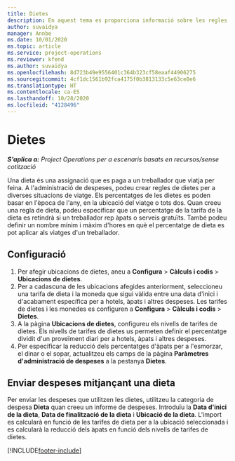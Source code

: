 ```yaml
---
title: Dietes
description: En aquest tema es proporciona informació sobre les regles de dietes que s'utilitzen a l'administració de despeses.
author: suvaidya
manager: Annbe
ms.date: 10/01/2020
ms.topic: article
ms.service: project-operations
ms.reviewer: kfend
ms.author: suvaidya
ms.openlocfilehash: 8d723b49e9556401c364b323cf58eaaf44906275
ms.sourcegitcommit: 4cf1dc1561b92fca4175f0b3813133c5e63ce8e6
ms.translationtype: HT
ms.contentlocale: ca-ES
ms.lasthandoff: 10/28/2020
ms.locfileid: "4128496"
---
```

# <a name="per-diems"></a>Dietes

_**S'aplica a:** Project Operations per a escenaris basats en recursos/sense cotització_


Una dieta és una assignació que es paga a un treballador que viatja per feina. A l'administració de despeses, podeu crear regles de dietes per a diverses situacions de viatge. Els percentatges de les dietes es poden basar en l'època de l'any, en la ubicació del viatge o tots dos. Quan creeu una regla de dieta, podeu especificar que un percentatge de la tarifa de la dieta es retindrà si un treballador rep àpats o serveis gratuïts. També podeu definir un nombre mínim i màxim d'hores en què el percentatge de dieta es pot aplicar als viatges d'un treballador.

## <a name="configuration"></a>Configuració 

1. Per afegir ubicacions de dietes, aneu a **Configura** > **Càlculs i codis** > **Ubicacions de dietes**.
2. Per a cadascuna de les ubicacions afegides anteriorment, seleccioneu una tarifa de dieta i la moneda que sigui vàlida entre una data d'inici i d'acabament específica per a hotels, àpats i altres despeses. Les tarifes de dietes i les monedes es configuren a **Configura** > **Càlculs i codis** > **Dietes**.
3. A la pàgina **Ubicacions de dietes**, configureu els nivells de tarifes de dietes. Els nivells de tarifes de dietes us permeten definir el percentatge dividit d'un proveïment diari per a hotels, àpats i altres despeses. 
4. Per especificar la reducció dels percentatges d'àpats per a l'esmorzar, el dinar o el sopar, actualitzeu els camps de la pàgina **Paràmetres d'administració de despeses** a la pestanya **Dietes**. 
    
## <a name="submit-expenses-using-per-diem"></a>Enviar despeses mitjançant una dieta
Per enviar les despeses que utilitzen les dietes, utilitzeu la categoria de despesa **Dieta** quan creeu un informe de despeses. Introduïu la **Data d'inici de la dieta**, **Data de finalització de la dieta** i **Ubicació de la dieta**. L'import es calcularà en funció de les tarifes de dieta per a la ubicació seleccionada i es calcularà la reducció dels àpats en funció dels nivells de tarifes de dietes.


[!INCLUDE[footer-include](../includes/footer-banner.md)]
